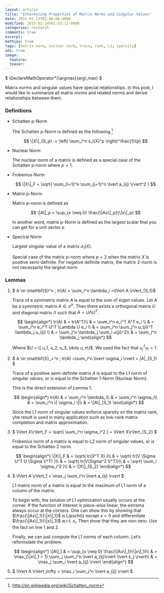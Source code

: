 ```yaml
---
layout: article
title: "Interesting Properties of Matrix Norms and Singular Values"
date: 2015-01-13T01:40:06-0800
modified: 2015-01-14T01:53:11-0800
categories: research
comments: true
excerpt:
mathjax: true
tags: [matrix norm, nuclear norm, trace, rank, L1, sparsity]
ads: true
image:
  feature:
  teaser:
---
```


<div tyle="display:none">
  $
    \DeclareMathOperator*{\argmax}{arg\,max}
  $
</div>

Matrix norms and singular values have special relationships. In this post, I would like to summarize all matrix norms and related norms and derive relationships between them.

### Definitions
* Schatten p-Norm

    The Schatten p-Norm is defined as the following.[^2]
    
    $$
    \|X\|_{S_p} := \left( \sum_i^n s_i(X)^p \right)^\frac{1}{p}
    $$

* Nuclear Norm

    The nuclear norm of a matrix is defined as a special case of the Schatten p-norm where $p=1$.


* Frobenius Norm

    $$
    \|X\|_F = \sqrt{ \sum_{i=1}^n \sum_{j=1}^n \lvert a_{ij} \rvert^2 }
    $$

* Matrix p-Norm

    Matrix p-norm is defined as

    $$
    \|A\|_p = \sup_{x \neq 0} \frac{\|Ax\|_p}{\|x\|_p}
    $$

    In another word, matrix p-Norm is defined as the largest scalar that you can get for a unit vector $e$.

* Spectral Norm

    Largest singular value of a matrix $\sigma_1(X)$.
    
    Special case of the matrix p-norm where $p=2$ when the matrix $X$ is positive semi-definite. For negative definite matrix, the matrix 2-norm is not necessarily the largest norm.

### Lemmas

1. $ A \in \mathbf{S}^n \; tr(A) = \sum_i^n \lambda_i =\lVert A \rVert_{S_1}$

    Trace of a symmetric matrix $A$ is equal to the sum of eigen values.
    Let A be a symmetric matrix $A \in \mathcal{S}^{n}$. Then there exists a orthogonal matrix $U$ and diagonal matrix $\Lambda$ such that $A = U \Lambda U^T$. 

    $$
    \begin{align*}
    tr(A) & = tr(A^T)\\
    & = \sum_i^n e_i^T A^T e_i \\
    & = \sum_i^n e_i^T U^T \Lambda U e_i \\
    & = \sum_i^n \sum_j^n u_{ji}^T \lambda_j u_{ji} \\
    & = \sum_j^n \lambda_j \sum_i u{ji}^2\\
    & = \sum_j^n \lambda_j
    \end{align*}
    $$

    Where $U = \[ u_1, u_2, u_3, \dots u_n\]$. We used the fact that $u_i^T u_i = 1$.

2. $ A \in \mathbf{S}\_+^n \; tr(A) =\sum_i^n \lvert \sigma_i \rvert = \|A\|_{S_1} $

    Trace of a positive semi-definite matrix $A$ is equal to the L1 norm of singular values, or is equal to the Schatten 1-Norm (Nuclear Norm).

    This is the direct extension of Lemma 1.

    $$
    \begin{align*}
    tr(A) & = \sum_i^n \lambda_i\\
    & = \sum_i^n \sigma_i\\
    & = \sum_i^n \| \sigma_i \|\\
    & = \|A\|_{S_1}
    \end{align*}
    $$

    Since the L1 norm of singular values enforce sparsity on the matrix rank, yhe result is used in many application such as low-rank matrix completion and matrix approximation.

3. $ \lVert X\rVert_F = \sqrt{ \sum_i^n \sigma_i^2 } = \lVert X\rVert_{S_2} $

    Frobenius norm of a matrix is equal to L2 norm of singular values, or is equal to the Schatten 2 norm.

    $$
    \begin{align*}
    \|X\|_F & = \sqrt{ tr(X^T X) }\\
    & = \sqrt{ tr(V \Sigma U^T U \Sigma V^T) }\\
    & = \sqrt{ tr(V\Sigma^2 V^T)}\\
    & = \sqrt{ \sum_i \sigma_i^2 }\\
    & = \|X\|_{S_2}
    \end{align*}
    $$

4. $ \lVert A \rVert_1 = \max_j \sum_i^n \lvert a_{ij} \rvert $

    L1 matrix norm of a matrix is equal to the maximum of L1 norm of a column of the matrix.

    To begin with, the solution of L1 optimization usually occurs at the corner. If the function of interest is piece-wise linear, the extrema always occur at the corners. One can show this by showing that $\frac{\|Ax\|_1}{\|x\|_1}$ is Lipschitz except $x = 0$ and differentiate $\frac{\|Ax\|_1}{\|x\|_1}$ w.r.t. $x_i$. Then show that they are non-zero. Use the fact on line 1 and 2.

    Finally, we can just compute the L1 norms of each column. Let’s reformulate the problem.

    $$
    \begin{align*}
    \|A\|_1 & = \sup_{x \neq 0} \frac{\|Ax\|_1}{\|x\|_1}\\
    & = \max_{\|x\|_1 = 1} \sum_j \sum_i^n \lvert a_{ij}\rvert \lvert x_j \rvert\\
    & = \max_j \sum_i \lvert a_{ij} \rvert
    \end{align*}
    $$



5. $ \lVert A \rVert\_\infty = \max_i \sum_j^n \lvert a_{ij} \rvert $

    
[^1]: B. Recht, M. Fazel, P. A. Parrillo, *Guaranteed Minimum-Rank Solutions of Linear Matrix Equations via Nuclear Norm Minimization*, SIAM Review, Volume 52, Issue 3, pp. 471-501 (2010)
[^2]: http://en.wikipedia.org/wiki/Schatten_norm
